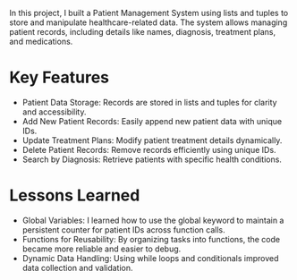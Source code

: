 In this project, I built a Patient Management System using lists and tuples to store and manipulate healthcare-related data. The system allows managing patient records, including details like names, diagnosis, treatment plans, and medications.

# Key Features
- Patient Data Storage: Records are stored in lists and tuples for clarity and accessibility.
- Add New Patient Records: Easily append new patient data with unique IDs.
- Update Treatment Plans: Modify patient treatment details dynamically.
- Delete Patient Records: Remove records efficiently using unique IDs.
- Search by Diagnosis: Retrieve patients with specific health conditions.

# Lessons Learned
- Global Variables: I learned how to use the global keyword to maintain a persistent counter for patient IDs across function calls.
- Functions for Reusability: By organizing tasks into functions, the code became more reliable and easier to debug.
- Dynamic Data Handling: Using while loops and conditionals improved data collection and validation.